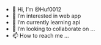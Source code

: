 - 👋 Hi, I’m @Huf0012
- 👀 I’m interested in web app
- 🌱 I’m currently learning api
- 💞️ I’m looking to collaborate on ...
- 📫 How to reach me ...

<!---
Huf0012/Huf0012 is a ✨ special ✨ repository because its `README.md` (this file) appears on your GitHub profile.
You can click the Preview link to take a look at your changes.
--->
